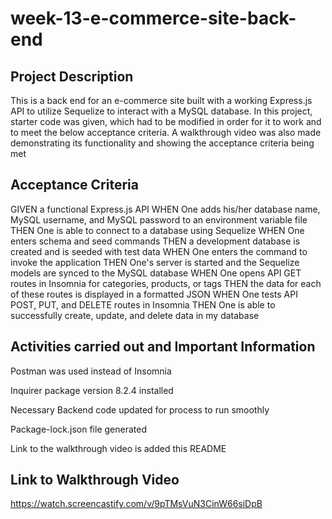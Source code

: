 # week-13-e-commerce-site-back-end

## Project Description

This is a back end for an e-commerce site built with a working Express.js API to utilize Sequelize to interact with a MySQL database. In this project, starter code was given, which had to be modified in order for it to work and to meet the below acceptance criteria. A walkthrough video was also made demonstrating its functionality and showing the acceptance criteria being met

## Acceptance Criteria

GIVEN a functional Express.js API
WHEN One adds his/her database name, MySQL username, and MySQL password to an environment variable file
THEN One is able to connect to a database using Sequelize
WHEN One enters schema and seed commands
THEN a development database is created and is seeded with test data
WHEN One enters the command to invoke the application
THEN One's server is started and the Sequelize models are synced to the MySQL database
WHEN One opens API GET routes in Insomnia for categories, products, or tags
THEN the data for each of these routes is displayed in a formatted JSON
WHEN One tests API POST, PUT, and DELETE routes in Insomnia
THEN One is able to successfully create, update, and delete data in my database

## Activities carried out and Important Information

Postman was used instead of Insomnia

Inquirer package version 8.2.4 installed

Necessary Backend code updated for process to run smoothly

Package-lock.json file generated

Link to the walkthrough video is added this README

## Link to Walkthrough Video

https://watch.screencastify.com/v/9pTMsVuN3CinW66siDpB
